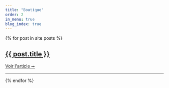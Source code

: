 ```yaml
---
title: "Boutique"
order: 2
in_menu: true
blog_index: true
---
```

{% for post in site.posts %}
<article class="blog-item">
  <h2>
    <a href="{{post.url | relative_url}}"> {{ post.title }} </a>
  </h2>

  <a href="{{post.url | relative_url}}"> Voir l'article ➞ </a>
</article>
<hr />
{% endfor %} 